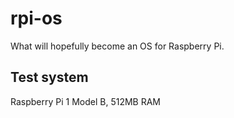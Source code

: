 # rpi-os

What will hopefully become an OS for Raspberry Pi.

## Test system

Raspberry Pi 1 Model B, 512MB RAM
